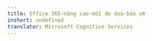 ```yaml
---
title: Office 365-nâng cao-mối đe dọa-bảo vệ
inshort: undefined
translator: Microsoft Cognitive Services
---
```




